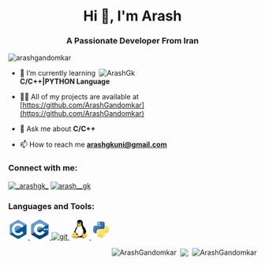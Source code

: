<h1 align="center">Hi 👋, I'm Arash</h1>
<h3 align="center">A Passionate Developer From Iran</h3>

<p align="left"> <img src="https://komarev.com/ghpvc/?username=arashgandomkar&label=Profile%20views&color=0e75b6&style=flat" alt="arashgandomkar" /> </p>

<img align="right" alt="ArashGk" width = "320" src="https://camo.githubusercontent.com/7de37139d0b4c1ce40865e799b446c0e963a3dd8fb68d239707237c40604fa3d/68747470733a2f2f63646e2e6472696262626c652e636f6d2f75736572732f3733303730332f73637265656e73686f74732f363538313234332f6176656e746f2e676966">

- 🌱 I’m currently learning **C/C++|PYTHON Language**

- 👨‍💻 All of my projects are available at [https://github.com/ArashGandomkar](https://github.com/ArashGandomkar)

- 💬 Ask me about **C/C++**

- 📫 How to reach me **arashgkuni@gmail.com**

<h3 align="left">Connect with me:</h3>
<p align="left">
<a href="https://twitter.com/_arashgk_" target="blank"><img align="center" src="https://raw.githubusercontent.com/rahuldkjain/github-profile-readme-generator/master/src/images/icons/Social/twitter.svg" alt="_arashgk_" height="30" width="40" /></a>
<a href="https://instagram.com/arash__gk" target="blank"><img align="center" src="https://raw.githubusercontent.com/rahuldkjain/github-profile-readme-generator/master/src/images/icons/Social/instagram.svg" alt="arash__gk" height="30" width="40" /></a>
</p>



<h3 align="left">Languages and Tools:</h3>
<p align="left"> <a href="https://www.cprogramming.com/" target="_blank" rel="noreferrer"> <img src="https://raw.githubusercontent.com/devicons/devicon/master/icons/c/c-original.svg" alt="c" width="40" height="40"/> </a> <a href="https://www.w3schools.com/cpp/" target="_blank" rel="noreferrer"> <img src="https://raw.githubusercontent.com/devicons/devicon/master/icons/cplusplus/cplusplus-original.svg" alt="cplusplus" width="40" height="40"/> </a> <a href="https://git-scm.com/" target="_blank" rel="noreferrer"> <img src="https://www.vectorlogo.zone/logos/git-scm/git-scm-icon.svg" alt="git" width="40" height="40"/> </a> <a href="https://www.linux.org/" target="_blank" rel="noreferrer"> <img src="https://raw.githubusercontent.com/devicons/devicon/master/icons/linux/linux-original.svg" alt="linux" width="40" height="40"/> </a> <a href="https://www.python.org" target="_blank" rel="noreferrer"> <img src="https://raw.githubusercontent.com/devicons/devicon/master/icons/python/python-original.svg" alt="python" width="40" height="40"/> </a> </p>

<!--<p><img align="left" src="https://github-readme-stats.vercel.app/api/top-langs?username=arashgandomkar&show_icons=true&locale=en&layout=compact" alt="arashgandomkar" /></p>-->

<p align = "right"><img align="center" src="https://github-profile-summary-cards.vercel.app/api/cards/repos-per-language?username=ArashGandomkar" alt="ArashGandomkar"  height="150" width="250" />&nbsp;
  <img align="center" src="https://images.squarespace-cdn.com/content/v1/53fb0761e4b0d182e1ba1377/1552380296531-MHY5780Y70V1IRKG9V3V/B%26W_Ampersand_Animation-3.gif" alt="     " height="76" width="58" />&nbsp; 
  <img align="center" src="https://github-profile-summary-cards.vercel.app/api/cards/most-commit-language?username=ArashGandomkar" alt="ArashGandomkar" height="150" width="250" /></p>



